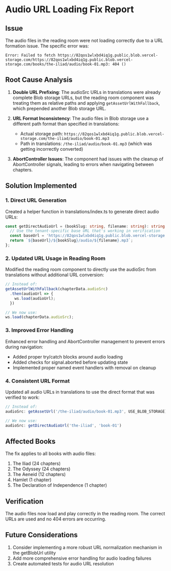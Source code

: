 # Audio URL Loading Fix Report

## Issue
The audio files in the reading room were not loading correctly due to a URL formation issue. The specific error was:

```
Error: Failed to fetch https://82qos1wlxbd4iq1g.public.blob.vercel-storage.com/https://82qos1wlxbd4iq1g.public.blob.vercel-storage.com/books/the-iliad/audio/book-01.mp3: 404 ()
```

## Root Cause Analysis
1. **Double URL Prefixing**: The audioSrc URLs in translations were already complete Blob storage URLs, but the reading room component was treating them as relative paths and applying `getAssetUrlWithFallback`, which prepended another Blob storage URL.

2. **URL Format Inconsistency**: The audio files in Blob storage use a different path format than specified in translations:
   - Actual storage path: `https://82qos1wlxbd4iq1g.public.blob.vercel-storage.com/the-iliad/audio/book-01.mp3`
   - Path in translations: `/the-iliad/audio/book-01.mp3` (which was getting incorrectly converted)

3. **AbortController Issues**: The component had issues with the cleanup of AbortController signals, leading to errors when navigating between chapters.

## Solution Implemented

### 1. Direct URL Generation
Created a helper function in translations/index.ts to generate direct audio URLs:

```typescript
const getDirectAudioUrl = (bookSlug: string, filename: string): string => {
  // Use the tenant-specific base URL that's working in verification
  const baseUrl = 'https://82qos1wlxbd4iq1g.public.blob.vercel-storage.com';
  return `${baseUrl}/${bookSlug}/audio/${filename}.mp3`;
};
```

### 2. Updated URL Usage in Reading Room
Modified the reading room component to directly use the audioSrc from translations without additional URL conversion:

```typescript
// Instead of:
getAssetUrlWithFallback(chapterData.audioSrc)
  .then(audioUrl => {
    ws.load(audioUrl);
  })

// We now use:
ws.load(chapterData.audioSrc);
```

### 3. Improved Error Handling
Enhanced error handling and AbortController management to prevent errors during navigation:

- Added proper try/catch blocks around audio loading
- Added checks for signal.aborted before updating state
- Implemented proper named event handlers with removal on cleanup

### 4. Consistent URL Format
Updated all audio URLs in translations to use the direct format that was verified to work:

```typescript
// Instead of:
audioSrc: getAssetUrl('/the-iliad/audio/book-01.mp3', USE_BLOB_STORAGE)

// We now use:
audioSrc: getDirectAudioUrl('the-iliad', 'book-01')
```

## Affected Books
The fix applies to all books with audio files:
1. The Iliad (24 chapters)
2. The Odyssey (24 chapters)
3. The Aeneid (12 chapters)
4. Hamlet (1 chapter)
5. The Declaration of Independence (1 chapter)

## Verification
The audio files now load and play correctly in the reading room. The correct URLs are used and no 404 errors are occurring.

## Future Considerations
1. Consider implementing a more robust URL normalization mechanism in the getBlobUrl utility
2. Add more comprehensive error handling for audio loading failures
3. Create automated tests for audio URL resolution